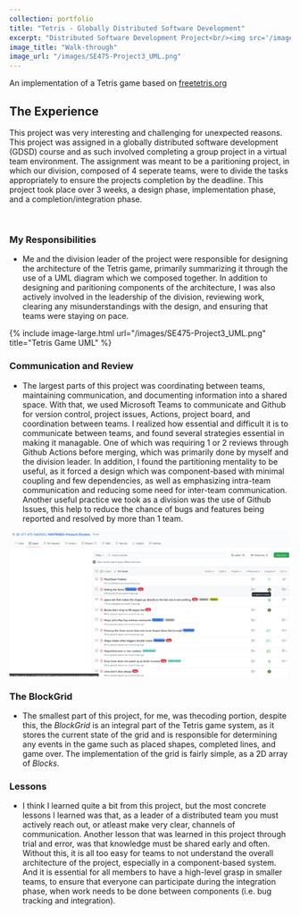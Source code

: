 ```yaml
---
collection: portfolio
title: "Tetris - Globally Distributed Software Development"
excerpt: "Distributed Software Development Project<br/><img src='/images/tetris-logo.jpg'>"
image_title: "Walk-through"
image_url: "/images/SE475-Project3_UML.png"
---
```

An implementation of a Tetris game based on [freetetris.org](https://www.freetetris.org/game.php)

## The Experience

This project was very interesting and challenging for unexpected reasons. This project was assigned in a globally distributed software development (GDSD) course and as such involved completing a group project in a virtual team environment. The assignment was meant to be a paritioning project, in which our division, composed of 4 seperate teams, were to divide the tasks appropriately to ensure the projects completion by the deadline. This project took place over 3 weeks, a design phase, implementation phase, and a completion/integration phase.

<br>

### My Responsibilities
- Me and the division leader of the project were responsible for designing the architecture of the Tetris game, primarily summarizing it through the use of a UML diagram which we composed together. In addition to designing and paritioning components of the architecture, I was also actively involved in the leadership of the division, reviewing work, clearing any misunderstandings with the design, and ensuring that teams were staying on pace.

<!-- Needs iframe size 770x700 TODO: supply to include -->

{% include image-large.html url="/images/SE475-Project3_UML.png" title="Tetris Game UML" %}


### Communication and Review
- The largest parts of this project was coordinating between teams, maintaining communication, and documenting information into a shared space. With that, we used Microsoft Teams to communicate and Github for version control, project issues, Actions, project board, and coordination between teams. I realized how essential and difficult it is to communicate between teams, and found several strategies essential in making it managable. One of which was requiring 1 or 2 reviews through Github Actions before merging, which was primarily done by myself and the division leader. In addition, I found the partitioning mentality to be useful, as it forced a design which was component-based with minimal coupling and few dependencies, as well as emphasizing intra-team communication and reducing some need for inter-team communication. Another useful practice we took as a division was the use of Github Issues, this help to reduce the chance of bugs and features being reported and resolved by more than 1 team.

![Issues tracking][image_url]


### The BlockGrid
- The smallest part of this project, for me, was thecoding portion, despite this, the _BlockGrid_ is an integral part of the Tetris game system, as it stores the current state of the grid and is responsible for determining any events in the game such as placed shapes, completed lines, and game over. The implementation of the grid is fairly simple, as a 2D array of _Blocks_.

### Lessons

- I think I learned quite a bit from this project, but the most concrete lessons I learned was that, as a leader of a distributed team you must actively reach out, or atleast make very clear, channels of communication. Another lesson that was learned in this project through trial and error, was that knowledge must be shared early and often. Without this, it is all too easy for teams to not understand the overall architecture of the project, especially in a component-based system. And it is essential for all members to have a high-level grasp in smaller teams, to ensure that everyone can participate during the integration phase, when work needs to be done between components (i.e. bug tracking and integration).


[image_url]: /images/gsd-issues-tracking.PNG